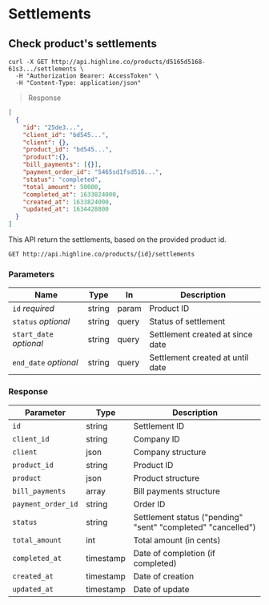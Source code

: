 # Settlements

## Check product's settlements

```shell
curl -X GET http://api.highline.co/products/d5165d5168-61s3.../settlements \
  -H "Authorization Bearer: AccessToken" \
  -H "Content-Type: application/json"
```

> Response

```json
[
  {
    "id": "25de3...",
    "client_id": "bd545...",
    "client": {},
    "product_id": "bd545...",
    "product":{},
    "bill_payments": [{}],
    "payment_order_id": "5465sd1fsd516...",
    "status": "completed",
    "total_amount": 50000,
    "completed_at": 1633824000,
    "created_at": 1633824000,
    "updated_at": 1634428800
  }
]
```

This API return the settlements, based on the provided product id.

`GET http://api.highline.co/products/{id}/settlements`

### Parameters

Name | Type | In | Description
--------- | ------- | ------ | --------
`id` *required* | string | param | Product ID
`status` *optional* | string | query | Status of settlement
`start_date` *optional* | string | query | Settlement created at since date
`end_date` *optional* | string | query | Settlement created at until date

### Response

Parameter | Type | Description
--------- | ------- | -----------
`id` | string | Settlement ID
`client_id` | string | Company ID
`client` | json | Company structure
`product_id` | string | Product ID
`product` | json | Product structure
`bill_payments` | array | Bill payments structure
`payment_order_id` | string | Order ID
`status` | string | Settlement status ("pending" "sent" "completed" "cancelled")
`total_amount` | int | Total amount (in cents)
`completed_at` | timestamp | Date of completion (if completed)
`created_at` | timestamp | Date of creation
`updated_at` | timestamp | Date of update